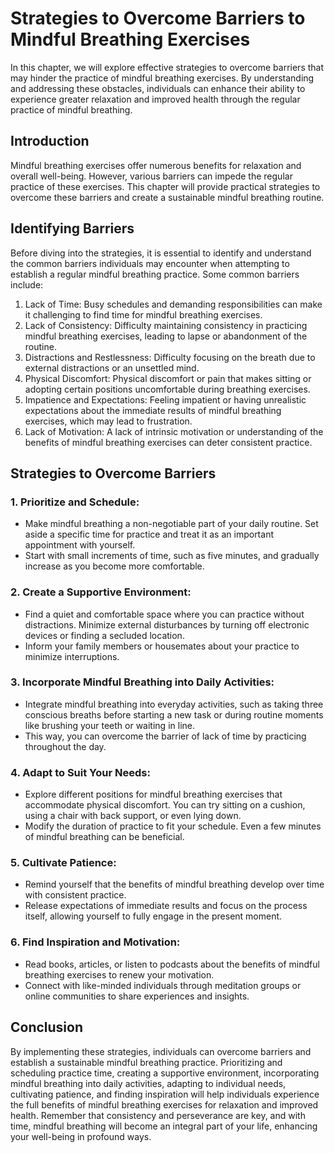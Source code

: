Strategies to Overcome Barriers to Mindful Breathing Exercises
=========================================================================

In this chapter, we will explore effective strategies to overcome barriers that may hinder the practice of mindful breathing exercises. By understanding and addressing these obstacles, individuals can enhance their ability to experience greater relaxation and improved health through the regular practice of mindful breathing.

**Introduction**
----------------

Mindful breathing exercises offer numerous benefits for relaxation and overall well-being. However, various barriers can impede the regular practice of these exercises. This chapter will provide practical strategies to overcome these barriers and create a sustainable mindful breathing routine.

**Identifying Barriers**
------------------------

Before diving into the strategies, it is essential to identify and understand the common barriers individuals may encounter when attempting to establish a regular mindful breathing practice. Some common barriers include:

1. Lack of Time: Busy schedules and demanding responsibilities can make it challenging to find time for mindful breathing exercises.
2. Lack of Consistency: Difficulty maintaining consistency in practicing mindful breathing exercises, leading to lapse or abandonment of the routine.
3. Distractions and Restlessness: Difficulty focusing on the breath due to external distractions or an unsettled mind.
4. Physical Discomfort: Physical discomfort or pain that makes sitting or adopting certain positions uncomfortable during breathing exercises.
5. Impatience and Expectations: Feeling impatient or having unrealistic expectations about the immediate results of mindful breathing exercises, which may lead to frustration.
6. Lack of Motivation: A lack of intrinsic motivation or understanding of the benefits of mindful breathing exercises can deter consistent practice.

**Strategies to Overcome Barriers**
-----------------------------------

### 1. Prioritize and Schedule:

* Make mindful breathing a non-negotiable part of your daily routine. Set aside a specific time for practice and treat it as an important appointment with yourself.
* Start with small increments of time, such as five minutes, and gradually increase as you become more comfortable.

### 2. Create a Supportive Environment:

* Find a quiet and comfortable space where you can practice without distractions. Minimize external disturbances by turning off electronic devices or finding a secluded location.
* Inform your family members or housemates about your practice to minimize interruptions.

### 3. Incorporate Mindful Breathing into Daily Activities:

* Integrate mindful breathing into everyday activities, such as taking three conscious breaths before starting a new task or during routine moments like brushing your teeth or waiting in line.
* This way, you can overcome the barrier of lack of time by practicing throughout the day.

### 4. Adapt to Suit Your Needs:

* Explore different positions for mindful breathing exercises that accommodate physical discomfort. You can try sitting on a cushion, using a chair with back support, or even lying down.
* Modify the duration of practice to fit your schedule. Even a few minutes of mindful breathing can be beneficial.

### 5. Cultivate Patience:

* Remind yourself that the benefits of mindful breathing develop over time with consistent practice.
* Release expectations of immediate results and focus on the process itself, allowing yourself to fully engage in the present moment.

### 6. Find Inspiration and Motivation:

* Read books, articles, or listen to podcasts about the benefits of mindful breathing exercises to renew your motivation.
* Connect with like-minded individuals through meditation groups or online communities to share experiences and insights.

**Conclusion**
--------------

By implementing these strategies, individuals can overcome barriers and establish a sustainable mindful breathing practice. Prioritizing and scheduling practice time, creating a supportive environment, incorporating mindful breathing into daily activities, adapting to individual needs, cultivating patience, and finding inspiration will help individuals experience the full benefits of mindful breathing exercises for relaxation and improved health. Remember that consistency and perseverance are key, and with time, mindful breathing will become an integral part of your life, enhancing your well-being in profound ways.
